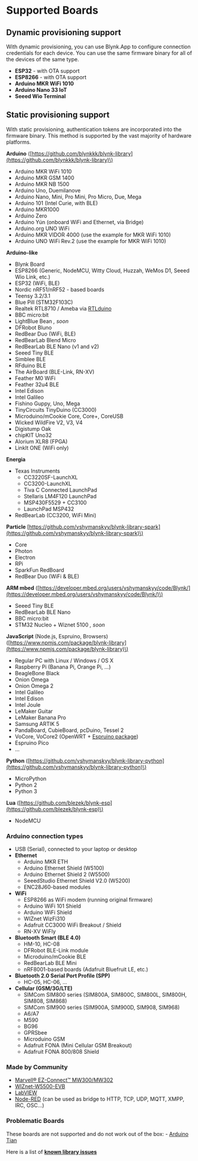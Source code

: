 # Supported Boards

## **Dynamic provisioning support**

With dynamic provisioning, you can use Blynk.App to configure connection credentials for each device. You can use the same firmware binary for all of the devices of the same type.

* **ESP32** - with OTA support
* **ESP8266** - with OTA support
* **Arduino MKR WiFi 1010**
* **Arduino Nano 33 IoT**
* **Seeed Wio Terminal**

## Static provisioning support

With static provisioning, authentication tokens are incorporated into the firmware binary. This method is supported by the vast majority of hardware platforms.

**Arduino** \([https://github.com/blynkkk/blynk-library](https://github.com/blynkkk/blynk-library)\)

* Arduino MKR WiFi 1010
* Arduino MKR GSM 1400
* Arduino MKR NB 1500
* Arduino Uno, Duemilanove
* Arduino Nano, Mini, Pro Mini, Pro Micro, Due, Mega
* Arduino 101 \(Intel Curie, with BLE\)
* Arduino MKR1000
* Arduino Zero
* Arduino Yún \(onboard WiFi and Ethernet, via Bridge\)
* Arduino.org UNO WiFi
* Arduino MKR VIDOR 4000 \(use the example for MKR WiFi 1010\)
* Arduino UNO WiFi Rev.2 \(use the example for MKR WiFi 1010\)

**Arduino-like**

* Blynk Board
* ESP8266 \(Generic, NodeMCU, Witty Cloud, Huzzah, WeMos D1, Seeed Wio Link, etc.\)
* ESP32 \(WiFi, BLE\)
* Nordic nRF51/nRF52 - based boards
* Teensy 3.2/3.1
* Blue Pill \(STM32F103C\)
* Realtek RTL8710 / Ameba via [RTLduino](https://github.com/pvvx/RtlDuino)
* BBC micro:bit
* LightBlue Bean _, soon_
* DFRobot Bluno
* RedBear Duo \(WiFi, BLE\)
* RedBearLab Blend Micro
* RedBearLab BLE Nano \(v1 and v2\)
* Seeed Tiny BLE
* Simblee BLE
* RFduino BLE
* The AirBoard \(BLE-Link, RN-XV\)
* Feather M0 WiFi
* Feather 32u4 BLE
* Intel Edison
* Intel Galileo
* Fishino Guppy, Uno, Mega
* TinyCircuits TinyDuino \(CC3000\)
* Microduino/mCookie Core, Core+, CoreUSB
* Wicked WildFire V2, V3, V4
* Digistump Oak
* chipKIT Uno32
* Alorium XLR8 \(FPGA\)
* LinkIt ONE \(WiFi only\)

**Energia**

* Texas Instruments
  * CC3220SF-LaunchXL
  * CC3200-LaunchXL
  * Tiva C Connected LaunchPad
  * Stellaris LM4F120 LaunchPad
  * MSP430F5529 + CC3100
  * LaunchPad MSP432
* RedBearLab \(CC3200, WiFi Mini\)

**Particle** [https://github.com/vshymanskyy/blynk-library-spark](https://github.com/vshymanskyy/blynk-library-spark)\)

* Core
* Photon
* Electron
* RPi
* SparkFun RedBoard
* RedBear Duo \(WiFi & BLE\)

**ARM mbed** \([https://developer.mbed.org/users/vshymanskyy/code/Blynk/](https://developer.mbed.org/users/vshymanskyy/code/Blynk/)\)

* Seeed Tiny BLE
* RedBearLab BLE Nano
* BBC micro:bit
* STM32 Nucleo + Wiznet 5100 _, soon_

**JavaScript** \(Node.js, Espruino, Browsers\) \([https://www.npmjs.com/package/blynk-library](https://www.npmjs.com/package/blynk-library)\)

* Regular PC with Linux / Windows / OS X
* Raspberry Pi \(Banana Pi, Orange Pi, …\)
* BeagleBone Black
* Onion Omega
* Onion Omega 2
* Intel Galileo
* Intel Edison
* Intel Joule
* LeMaker Guitar
* LeMaker Banana Pro
* Samsung ARTIK 5
* PandaBoard, CubieBoard, pcDuino, Tessel 2
* VoCore, VoCore2 \(OpenWRT + [Espruino package](https://github.com/vshymanskyy/OpenWRT-Espruino-packages)\)
* Espruino Pico
* …

**Python** \([https://github.com/vshymanskyy/blynk-library-python](https://github.com/vshymanskyy/blynk-library-python)\)

* MicroPython
* Python 2
* Python 3

**Lua** \([https://github.com/blezek/blynk-esp](https://github.com/blezek/blynk-esp)\)

* NodeMCU

### Arduino connection types <a id="supported-hardware-arduino-connection-types"></a>

* USB \(Serial\), connected to your laptop or desktop
* **Ethernet**
  * Arduino MKR ETH
  * Arduino Ethernet Shield \(W5100\)
  * Arduino Ethernet Shield 2 \(W5500\)
  * SeeedStudio Ethernet Shield V2.0 \(W5200\)
  * ENC28J60-based modules
* **WiFi**
  * ESP8266 as WiFi modem \(running original firmware\)
  * Arduino WiFi 101 Shield
  * Arduino WiFi Shield
  * WIZnet WizFi310
  * Adafruit CC3000 WiFi Breakout / Shield
  * RN-XV WiFly
* **Bluetooth Smart \(BLE 4.0\)**
  * HM-10, HC-08
  * DFRobot BLE-Link module
  * Microduino/mCookie BLE
  * RedBearLab BLE Mini
  * nRF8001-based boards \(Adafruit Bluefruit LE, etc.\)
* **Bluetooth 2.0 Serial Port Profile \(SPP\)**
  * HC-05, HC-06, …
* **Cellular \(GSM/3G/LTE\)**
  * SIMCom SIM800 series \(SIM800A, SIM800C, SIM800L, SIM800H, SIM808, SIM868\)
  * SIMCom SIM900 series \(SIM900A, SIM900D, SIM908, SIM968\)
  * A6/A7
  * M590
  * BG96
  * GPRSbee
  * Microduino GSM
  * Adafruit FONA \(Mini Cellular GSM Breakout\)
  * Adafruit FONA 800/808 Shield

### Made by Community <a id="supported-hardware-made-by-community"></a>

* [Marvell® EZ-Connect™ MW300/MW302](https://github.com/vshymanskyy/blynk-library-ez-connect)
* [WIZnet-W5500-EVB](http://instructables.com/id/WIZnet-W5500-EVB-and-Blynk-App-communication)
* [LabVIEW](https://github.com/juncaofish/NI-LabVIEWInterfaceforBlynk)
* [Node-RED](https://github.com/gablau/node-red-contrib-blynk-ws) \(can be used as bridge to HTTP, TCP, UDP, MQTT, XMPP, IRC, OSC…\)

### Problematic Boards <a id="supported-hardware-problematic-boards"></a>

These boards are not supported and do not work out of the box: - [Arduino Tian](http://www.arduino.org/products/boards/arduino-tian)

Here is a list of [**known library issues**](https://github.com/blynkkk/blynk-library/issues?q=is%3Aissue+label%3A%22for+reference%22+)

